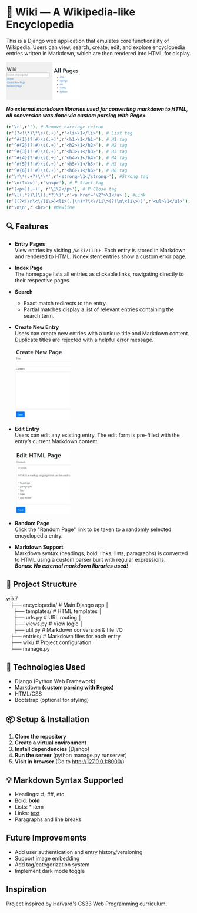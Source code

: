 # 🧠 Wiki — A Wikipedia-like Encyclopedia

This is a Django web application that emulates core functionality of Wikipedia. Users can view, search, create, edit, and explore encyclopedia entries written in Markdown, which are then rendered into HTML for display. 

<img src="https://github.com/apiyarali/Wiki-A-Wikipedia-like-Encyclopedia/blob/07b3234928d89f00c9303a4da273f0cf8d11e3f5/screenshots/wiki_main.jpg" alt="wiki_main" width="200">

**_No external markdown libraries used for converting markdown to HTML, all conversion was done via custom parsing with Regex._**
```bash
(r'\r',r''), # Remove carriage retrun
(r'(?<!\*)\*\s+(.+)',r'<li>\1</li>'), # List tag
(r'^#{1}(?!#)\s(.+)',r'<h1>\1</h1>'), # H1 tag
(r'^#{2}(?!#)\s(.+)',r'<h2>\1</h2>'), # H2 tag
(r'^#{3}(?!#)\s(.+)',r'<h3>\1</h3>'), # H3 tag
(r'^#{4}(?!#)\s(.+)',r'<h4>\1</h4>'), # H4 tag
(r'^#{5}(?!#)\s(.+)',r'<h5>\1</h5>'), # H5 tag
(r'^#{6}(?!#)\s(.+)',r'<h6>\1</h6>'), # H6 tag
(r'\*\*(.+?)\*\*',r'<strong>\1</strong>'), #Strong tag
(r'\n(?=\w)',r'\n<p>'), # P Start tag
(r'(<p>)(.+)', r'\1\2</p>'), # P Close tag
(r'\[(.*?)\]\((.*?)\)',r'<a href="\2">\1</a>'), #Link
(r'((?<!\n\<\/li\>)<li>(.|\n)*?\<\/li\>(?!\n\<li\>))',r'<ul>\1</ul>'), #UL tag
(r'\n\n',r'<br>') #Newline
```

## 🔍 Features

- **Entry Pages**  
  View entries by visiting `/wiki/TITLE`. Each entry is stored in Markdown and rendered to HTML. Nonexistent entries show a custom error page.

- **Index Page**  
  The homepage lists all entries as clickable links, navigating directly to their respective pages.

- **Search**  
  - Exact match redirects to the entry.  
  - Partial matches display a list of relevant entries containing the search term.

- **Create New Entry**  
  Users can create new entries with a unique title and Markdown content. Duplicate titles are rejected with a helpful error message.
  
  <img src="https://github.com/apiyarali/Wiki-A-Wikipedia-like-Encyclopedia/blob/07b3234928d89f00c9303a4da273f0cf8d11e3f5/screenshots/wiki_newpage.jpg" alt="wiki_newpage" width="150">
  
- **Edit Entry**  
  Users can edit any existing entry. The edit form is pre-filled with the entry’s current Markdown content.

  <img src="https://github.com/apiyarali/Wiki-A-Wikipedia-like-Encyclopedia/blob/07b3234928d89f00c9303a4da273f0cf8d11e3f5/screenshots/wiki_editpage.jpg" alt="wiki_editpage" width="150">

- **Random Page**  
  Click the "Random Page" link to be taken to a randomly selected encyclopedia entry.

- **Markdown Support**  
  Markdown syntax (headings, bold, links, lists, paragraphs) is converted to HTML using a custom parser built with regular expressions.  
  **_Bonus: No external markdown libraries used!_**

## 📂 Project Structure

wiki/ </br>
  &nbsp;&nbsp;&nbsp;├── encyclopedia/ # Main Django app │ </br> 
        &nbsp;&nbsp;&nbsp;&nbsp;&nbsp;├── templates/ # HTML templates │ </br>
        &nbsp;&nbsp;&nbsp;&nbsp;&nbsp;├── urls.py # URL routing │ </br>
        &nbsp;&nbsp;&nbsp;&nbsp;&nbsp;├── views.py # View logic │ </br>
        &nbsp;&nbsp;&nbsp;&nbsp;&nbsp;├── util.py # Markdown conversion & file I/O </br>
   &nbsp;&nbsp;&nbsp;├── entries/ # Markdown files for each entry </br>
   &nbsp;&nbsp;&nbsp;├── wiki/ # Project configuration </br>
   &nbsp;&nbsp;&nbsp;└── manage.py </br>

## 🧰 Technologies Used

- Django (Python Web Framework)
- Markdown **(custom parsing with Regex)**
- HTML/CSS
- Bootstrap (optional for styling)

## 📦 Setup & Installation

1. **Clone the repository**
2. **Create a virtual environment**
3. **Install dependencies** (Django)
4. **Run the server** (python manage.py runserver)
5. **Visit in browser** (Go to http://127.0.0.1:8000/)

## 💡 Markdown Syntax Supported

* Headings: #, ##, etc.
* Bold: **bold**
* Lists: * item
* Links: [text](url)
* Paragraphs and line breaks

## Future Improvements

* Add user authentication and entry history/versioning
* Support image embedding
* Add tag/categorization system
* Implement dark mode toggle

## Inspiration
Project inspired by Harvard's CS33 Web Programming curriculum.

